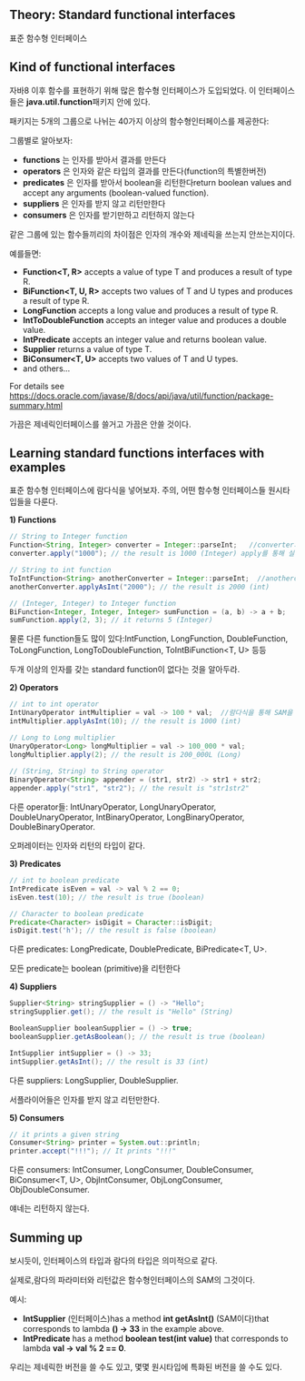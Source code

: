 ## Theory: Standard functional interfaces

표준 함수형 인터페이스

## Kind of functional interfaces

자바8 이후 함수를 표현하기 위해 많은 함수형 인터페이스가 도입되었다. 이 인터페이스들은  **java.util.function**패키지 안에 있다.

패키지는 5개의 그룹으로 나뉘는 40가지 이상의 함수형인터페이스를 제공한다: 

그룹별로 알아보자:

- **functions** 는 인자를 받아서 결과를 만든다
- **operators** 은 인자와 같은 타입의 결과를 만든다(function의 특별한버전)
- **predicates** 은 인자를 받아서 boolean을 리턴한다return boolean values and accept any arguments (boolean-valued function).
- **suppliers** 은 인자를 받지 않고 리턴만한다
- **consumers** 은 인자를 받기만하고 리턴하지 않는다

같은 그룹에 있는 함수들끼리의 차이점은 인자의 개수와 제네릭을 쓰는지 안쓰는지이다.

예를들면:

- **Function<T, R>** accepts a value of type T and produces a result of type R.
- **BiFunction<T, U, R>** accepts two values of T and U types and produces a result of type R.
- **LongFunction<R>** accepts a long value and produces a result of type R.
- **IntToDoubleFunction** accepts an integer value and produces a double value.
- **IntPredicate** accepts an integer value and returns boolean value.
- **Supplier<T>** returns a value of type T.
- **BiConsumer<T, U>** accepts two values of T and U types.
- and others...

For details see https://docs.oracle.com/javase/8/docs/api/java/util/function/package-summary.html

가끔은 제네릭인터페이스를 쓸거고 가끔은 안쓸 것이다.

## Learning standard functions interfaces with examples

표준 함수형 인터페이스에 람다식을 넣어보자. 주의,  어떤 함수형 인터페이스들 원시타입들을 다룬다.

**1) Functions**

```java
// String to Integer function
Function<String, Integer> converter = Integer::parseInt;   //converter의 SAM에 Integer.parseInt를 참조하고 있다.
converter.apply("1000"); // the result is 1000 (Integer) apply를 통해 실행

// String to int function
ToIntFunction<String> anotherConverter = Integer::parseInt;  //anotherconverter의 SAM에 Integer.parseInt를 참조하고 있다.
anotherConverter.applyAsInt("2000"); // the result is 2000 (int)       applyAsInt를 통해 실행

// (Integer, Integer) to Integer function
BiFunction<Integer, Integer, Integer> sumFunction = (a, b) -> a + b;
sumFunction.apply(2, 3); // it returns 5 (Integer)
```

물론 다른 function들도 많이 있다:IntFunction<R>, LongFunction<R>, DoubleFunction<R>, ToLongFunction<T>, LongToDoubleFunction, ToIntBiFunction<T, U> 등등

두개 이상의 인자를 갖는 standard function이 없다는 것을 알아두라.

**2) Operators**

```java
// int to int operator
IntUnaryOperator intMultiplier = val -> 100 * val;  //람다식을 통해 SAM을 구현하고 있다
intMultiplier.applyAsInt(10); // the result is 1000 (int)

// Long to Long multiplier
UnaryOperator<Long> longMultiplier = val -> 100_000 * val;
longMultiplier.apply(2); // the result is 200_000L (Long)    
        
// (String, String) to String operator
BinaryOperator<String> appender = (str1, str2) -> str1 + str2;
appender.apply("str1", "str2"); // the result is "str1str2"
```

다른 operator들: IntUnaryOperator, LongUnaryOperator, DoubleUnaryOperator, IntBinaryOperator, LongBinaryOperator, DoubleBinaryOperator.

오퍼레이터는 인자와 리턴의 타입이 같다.

**3) Predicates**

```java
// int to boolean predicate
IntPredicate isEven = val -> val % 2 == 0;
isEven.test(10); // the result is true (boolean)

// Character to boolean predicate
Predicate<Character> isDigit = Character::isDigit;
isDigit.test('h'); // the result is false (boolean)
```

다른 predicates: LongPredicate, DoublePredicate, BiPredicate<T, U>.

모든 predicate는 boolean (primitive)을 리턴한다

**4) Suppliers**

```java
Supplier<String> stringSupplier = () -> "Hello";
stringSupplier.get(); // the result is "Hello" (String)

BooleanSupplier booleanSupplier = () -> true;
booleanSupplier.getAsBoolean(); // the result is true (boolean)

IntSupplier intSupplier = () -> 33;
intSupplier.getAsInt(); // the result is 33 (int)
```

다른 suppliers: LongSupplier, DoubleSupplier.

서플라이어들은 인자를 받지 않고 리턴만한다.

**5) Consumers**

```java
// it prints a given string
Consumer<String> printer = System.out::println;
printer.accept("!!!"); // It prints "!!!"
```

다른 consumers: IntConsumer, LongConsumer, DoubleConsumer, BiConsumer<T, U>, ObjIntConsumer<T>, ObjLongConsumer<T>, ObjDoubleConsumer<T>.

얘네는 리턴하지 않는다.

## Summing up

보시듯이, 인터페이스의 타입과 람다의 타입은 의미적으로 같다.

실제로,람다의 파라미터와 리턴값은 함수형인터페이스의 SAM의 그것이다.

예시:

- **IntSupplier** (인터페이스)has a method **int getAsInt()** (SAM이다)that corresponds to lambda **() -> 33** in the example above.
- **IntPredicate** has a method **boolean test(int value)** that corresponds to lambda **val -> val % 2 == 0**.

우리는 제네릭한 버전을 쓸 수도 있고, 몇몇 원시타입에 특화된 버전을 쓸 수도 있다.